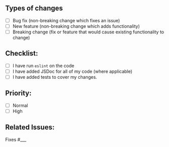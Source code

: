 ## Types of changes
<!--
  What types of changes does your code introduce? Put an `x` in all the boxes
  that apply:
-->
- [ ] Bug fix (non-breaking change which fixes an issue)
- [ ] New feature (non-breaking change which adds functionality)
- [ ] Breaking change (fix or feature that would cause existing functionality
      to change)

## Checklist:
<!--
  Go over all the following points, and put an `x` in all the boxes that apply.
-->
- [ ] I have run `eslint` on the code
- [ ] I have added JSDoc for all of my code (where applicable)
- [ ] I have added tests to cover my changes.

## Priority:
- [ ] Normal <!-- New piece of functionality -->
- [ ] High <!-- Critical bug requiring urgent review -->

## Related Issues:
<!--
  Add the issue number in below that this PR is intended to address.

  Also mention any issues that this PR is related to, and if possible,
  provide more information regarding the relationship to the issues in
  question (i.e does the PR fix the issue, is it designed to fix another bug
  that is similar to the issue etc.)
-->
Fixes #___

<!--
  Attribution:
  PR Template adapted from: https://github.com/h5bp/html5-boilerplate/blob/master/.github/PULL_REQUEST_TEMPLATE.md
-->
